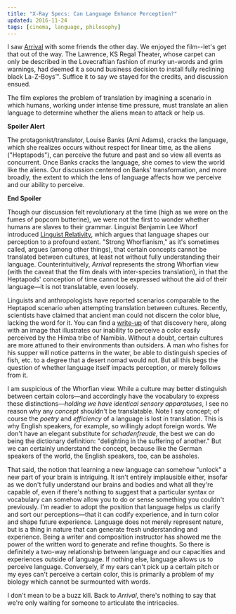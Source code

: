 ```yaml
---
title: "X-Ray Specs: Can Language Enhance Perception?"
updated: 2016-11-24
tags: [cinema, language, philosophy]
---
```


<span class="dropFont">I saw [Arrival](http://www.imdb.com/title/tt2543164/)</span> with some friends the other day. We enjoyed the film--let's get that out of the way. The Lawrence, KS Regal Theater, whose carpet can only be described in the Lovecraftian fashion of murky un-words and grim warnings, had deemed it a sound business decision to install fully reclining black La-Z-Boys&trade;. Suffice it to say we stayed for the credits, and discussion ensued. 

The film explores the problem of translation by imagining a scenario in which humans, working under intense time pressure, must translate an alien language to determine whether the aliens mean to attack or help us. 

**Spoiler Alert**

The protagonist/translator, Louise Banks (Ami Adams), cracks the language, which she realizes occurs without respect for linear time, as the aliens ("Heptapods"), can perceive the future and past and so view all events as concurrent. Once Banks cracks the language, she comes to view the world like the aliens. Our discussion centered on Banks' transformation, and more broadly, the extent to which the lens of language affects how we perceive and our ability to perceive. 

**End Spoiler**

Though our discussion felt revolutionary at the time (high as we were on the fumes of popcorn butterine), we were not the first to wonder whether humans are slaves to their grammar. Linguist Benjamin Lee Whorf introduced [Linguist Relativity](https://en.wikipedia.org/wiki/Linguistic_relativity), which argues that language shapes our perception to a profound extent. "Strong Whorfianism," as it's sometimes called, argues (among other things), that certain concepts cannot be translated between cultures, at least not without fully understanding their language. Counterintuitively, *Arrival* represents the strong Whorfian view (with the caveat that the film deals with inter-species translation), in that the Heptapods' conception of time cannot be expressed without the aid of their language&#8212;it is not translatable, even loosely. 

Linguists and anthropologists have reported scenarios comparable to the Heptapod scenario when attempting translation between cultures. Recently, scientists have claimed that ancient man could not discern the color blue, lacking the word for it. You can find a [write-up](http://www.dailymail.co.uk/sciencetech/article-2976405/Could-ancestors-blue-Ancient-civilisations-didn-t-perceive-colour-didn-t-word-say-scientists.html) of that discovery here, along with an image that illustrates our inability to perceive a color easily perceived by the Himba tribe of Namibia. Without a doubt, certain cultures are more attuned to their environments than outsiders. A man who fishes for his supper will notice patterns in the water, be able to distinguish species of fish, etc. to a degree that a desert nomad would not. But all this begs the question of whether language itself impacts perception, or merely follows from it. 

I am suspicious of the Whorfian view. While a culture may better distinguish between certain colors&#8212;and accordingly have the vocabulary to express these distinctions&#8212;*holding we have identical sensory apparatuses*, I see no reason why any *concept* shouldn't be translatable. Note I say concept; of course the *poetry* and *efficiency* of a language is lost in translation. This is why English speakers, for example, so willingly adopt foreign words. We don't have an elegant substitute for *schadenfreude*, the best we can do being the dictionary definition: "delighting in the suffering of another." But we can certainly understand the concept, because like the German speakers of the world, the English speakers, too, can be assholes. 

That said, the notion that learning a new language can somehow "unlock" a new part of your brain is intriguing. It isn't entirely implausible either, insofar as we don't fully understand our brains and bodies and what all they're capable of, even if there's nothing to suggest that a particular syntax or vocabulary can somehow allow you to do or sense something you couldn't previously. I'm readier to adopt the position that language helps us clarify and sort our perceptions&#8212;that it can codify experience, and in turn color and shape future experience. Language does not merely represent nature, but is a thing in nature that can generate fresh understanding and experience. Being a writer and composition instructor has showed me the power of the written word to generate and refine thoughts. So there is definitely a two-way relationship between language and our capacities and experiences outside of language. If nothing else, language allows us to perceive language. Conversely, if my ears can't pick up a certain pitch or my eyes can't perceive a certain color, this is primarily a problem of my biology which cannot be surmounted with words. 

I don't mean to be a buzz kill. Back to *Arrival*, there's nothing to say that we're only waiting for someone to articulate the intricacies. 

